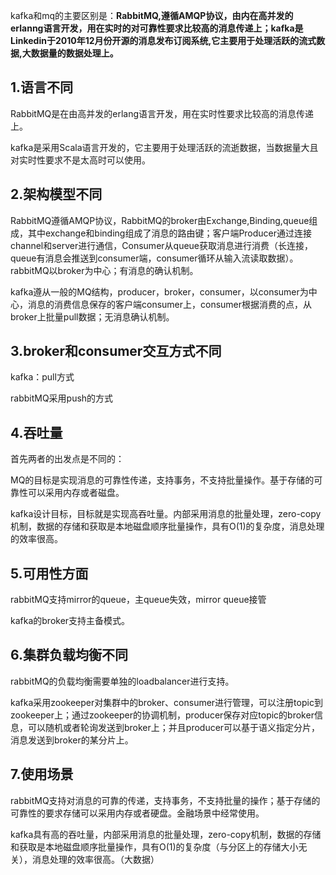 kafka和mq的主要区别是：**RabbitMQ,遵循AMQP协议，由内在高并发的erlanng语言开发，用在实时的对可靠性要求比较高的消息传递上；kafka是Linkedin于2010年12月份开源的消息发布订阅系统,它主要用于处理活跃的流式数据,大数据量的数据处理上。**



## 1.语言不同

RabbitMQ是在由高并发的erlang语言开发，用在实时性要求比较高的消息传递上。



kafka是采用Scala语言开发的，它主要用于处理活跃的流逝数据，当数据量大且对实时性要求不是太高时可以使用。



## 2.架构模型不同

RabbitMQ遵循AMQP协议，RabbitMQ的broker由Exchange,Binding,queue组成，其中exchange和binding组成了消息的路由键；客户端Producer通过连接channel和server进行通信，Consumer从queue获取消息进行消费（长连接，queue有消息会推送到consumer端，consumer循环从输入流读取数据）。rabbitMQ以broker为中心；有消息的确认机制。

kafka遵从一般的MQ结构，producer，broker，consumer，以consumer为中心，消息的消费信息保存的客户端consumer上，consumer根据消费的点，从broker上批量pull数据；无消息确认机制。



## 3.broker和consumer交互方式不同

kafka：pull方式

rabbitMQ采用push的方式



## 4.吞吐量

首先两者的出发点是不同的：

MQ的目标是实现消息的可靠性传递，支持事务，不支持批量操作。基于存储的可靠性可以采用内存或者磁盘。

kafka设计目标，目标就是实现高吞吐量。内部采用消息的批量处理，zero-copy机制，数据的存储和获取是本地磁盘顺序批量操作，具有O(1)的复杂度，消息处理的效率很高。



## 5.可用性方面

rabbitMQ支持mirror的queue，主queue失效，mirror queue接管



kafka的broker支持主备模式。



## 6.集群负载均衡不同

rabbitMQ的负载均衡需要单独的loadbalancer进行支持。



kafka采用zookeeper对集群中的broker、consumer进行管理，可以注册topic到zookeeper上；通过zookeeper的协调机制，producer保存对应topic的broker信息，可以随机或者轮询发送到broker上；并且producer可以基于语义指定分片，消息发送到broker的某分片上。



## 7.使用场景

rabbitMQ支持对消息的可靠的传递，支持事务，不支持批量的操作；基于存储的可靠性的要求存储可以采用内存或者硬盘。金融场景中经常使用。



kafka具有高的吞吐量，内部采用消息的批量处理，zero-copy机制，数据的存储和获取是本地磁盘顺序批量操作，具有O(1)的复杂度（与分区上的存储大小无关），消息处理的效率很高。（大数据）



